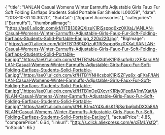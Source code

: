 {
	"title": "IANLAN Casual Womens Winter Earmuffs Adjustable Girls Faux Fur Soft Folding Earflaps Students Solid Portable Ear Shields IL00059",
	"date": "2018-10-31 10:30:20",
	"SubCat": ["Apparel Accessories"],
	"categories": ["Earmuffs"],
	"thumbnailImage": "https://ae01.alicdn.com/kf/HTB1369QXjzuK1RjSsppq6xz0XXaL/IANLAN-Casual-Womens-Winter-Earmuffs-Adjustable-Girls-Faux-Fur-Soft-Folding-Earflaps-Students-Solid-Portable-Ear.jpg_220x220.jpg",
	"BigImage": ["https://ae01.alicdn.com/kf/HTB1369QXjzuK1RjSsppq6xz0XXaL/IANLAN-Casual-Womens-Winter-Earmuffs-Adjustable-Girls-Faux-Fur-Soft-Folding-Earflaps-Students-Solid-Portable-Ear.jpg","https://ae01.alicdn.com/kf/HTB1sNaQXdfvK1RjSspfq6zzXFXas/IANLAN-Casual-Womens-Winter-Earmuffs-Adjustable-Girls-Faux-Fur-Soft-Folding-Earflaps-Students-Solid-Portable-Ear.jpg","https://ae01.alicdn.com/kf/HTB1YNHIcsbpK1RjSZFyq6x_qFXaF/IANLAN-Casual-Womens-Winter-Earmuffs-Adjustable-Girls-Faux-Fur-Soft-Folding-Earflaps-Students-Solid-Portable-Ear.jpg","https://ae01.alicdn.com/kf/HTB1nOeQXcvrK1Rjy0Feq6ATmVXat/IANLAN-Casual-Womens-Winter-Earmuffs-Adjustable-Girls-Faux-Fur-Soft-Folding-Earflaps-Students-Solid-Portable-Ear.jpg","https://ae01.alicdn.com/kf/HLB1m4Y4Xu6sK1RjSsrbq6xbDXXa8/IANLAN-Casual-Womens-Winter-Earmuffs-Adjustable-Girls-Faux-Fur-Soft-Folding-Earflaps-Students-Solid-Portable-Ear.jpg"],
	"actualPrice": 4.85,
	"comparePrice": 6.64,
	"linkurl": "http://s.click.aliexpress.com/e/cEMLYsfQ",
	"inStock": 65
}
